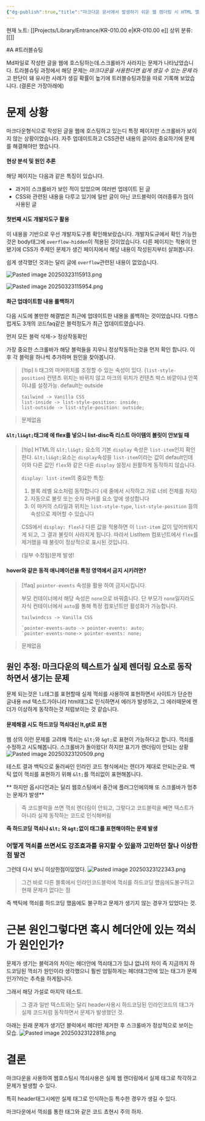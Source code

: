 ```yaml
---
{"dg-publish":true,"title":"마크다운 문서에서 발생하기 쉬운 웹 렌더링 시 HTML 엘레멘트 인식 문제 해결하기","description":"마크다운에서 발생할 수 있는 태그사용시 실제 웹 엘레멘트로 인식돼버리는 문제를 트러블슈팅 과정을 통해 원인 분석, 해결 과정을 소개합니다.","permalink":"/projects/library/entrance/kr-010-00-e/","dgPassFrontmatter":true,"noteIcon":"0","created":"2025-03-23T11:45:37.071+09:00","updated":"2025-03-25T20:48:00.745+09:00"}
---
```


현재 노트: [[Projects/Library/Entrance/KR-010.00 e\|KR-010.00 e]] 
상위 분류: [[]] 

#A
#트러블슈팅 

Md파일로 작성한 글을 웹에 호스팅하는데.스크롤바가 사라지는 문제가 나타났었습니다. 트라블슈팅 과정에서 해당 문제는 *마크다운을 사용한다면 쉽게 생길 수 있는 문제* 라고 판단이 돼 유사한 사례가 생길 확률이 높기에 트러블슈팅과정을 따로 기록해 보았습니다.
(결론은 가장아래에)

# 문제 상황
마크다운형식으로 작성된 글을 웹에 호스팅하고 있는디 특정 페이지만 스크롤바가 보이지 않는 상황이었습니다. 자주 업데이트하고 CSS관련 내용의 글이라 중요하기에 문제를 해결해야만 했습니다.


#### 현상 분석 및 원인 추론
해당 페이지는 다음과 같은 특징이 있습니다.
- 과거이 스크롤바가 보인 적이 있었으며 여러번 업데이트 된 글
- CSS와 관련된 내용을 다루고 있기에 일반 글이 아닌 코드블럭이 여러종류가 믾이 사용된 글

#### 첫번째 시도 개발자도구 활용
이 내용을 기반으로 우선 개발자도구릉 확인해보랐습니다.
개발자도규에서 확인 가능한것은 body태그에 `overflow-hidden`이 적용된 것이었습니다. 다른 페이지는 적용이 안됐기에 CSS가 주제인 문제가 생긴 페이지에서 해당 내용이 작성된지부터 살펴봅니다.

쉽게 생각했던 것과는 달리 글에 `overflow`관련된 내용이 없었습니다.

![Pasted image 20250323115913.png](/img/user/images/Pasted%20image%2020250323115913.png)


![Pasted image 20250323115954.png](/img/user/images/Pasted%20image%2020250323115954.png)


#### 촤근 업데이트함 내용 롤백하기
다음 시도에 볼만한 해결법은 최근에 업데이트한 내용을 롤백하는 것이었습니다. 다행스럽게도 3개의 코드faq같은 블럭정도가 최근 업데이트였습니다.

먼저 모든 블럭 삭제-> 정상작동확인

가장 중요한 스크롤바가 해당 블럭들을 지우니 정상작동하는것을 먼저 확인 합니다. 이후 각 블럭을 하나씩 추가하며 원인을 찾아봅니다.

>[!tip] li  태그의 마커위치를 조정할 수 있는 속성이 있다. (`list-style-position`)
>컨텐츠 위치는 바뀌지 않고 마크의 위치가 컨텐츠 박스 바깥이냐 안쪽이냐를 설정가능. default는 outside
>```
>tailwind -> Vanilla CSS
>list-inside -> list-style-position: inside;
>list-outside -> list-style-position: outside;
>```

> 문제없음

#### `&lt;li&gt;`태그에 에 flex를 넣으니 list-disc즉 리스트 아이템의 볼릿이 안보일 때
> [!tip] HTML의 `&lt;li&gt;` 요소의 기본 `display` 속성은 `list-item`인지 확인한다.
> `&lt;li&gt;`요소는 `display`속성을 `list-item`이라는 값이  default인데 이와 다른 값인 `flex`와 같은 다른 `display` 설정시 원활하게 동작하지 않습니다.
> 
> `display: list-item`의 중요한 특징:
> 1. 블록 레벨 요소처럼 동작합니다 (새 줄에서 시작하고 가로 너비 전체를 차지)
> 2. 자동으로 불릿 또는 숫자 마커를 요소 앞에 생성합니다
> 3. 이 마커의 스타일과 위치는 `list-style-type`, `list-style-position` 등의 속성으로 제어할 수 있습니다
> 
> CSS에서 `display: flex`나 다른 값을 적용하면 이 `list-item` 값이 덮어씌워지게 되고, 그 결과 불릿이 사라지게 됩니다. 따라서 ListItem 컴포넌트에서 `flex`를 제거했을 때 불릿이 정상적으로 표시된 것입니다.

> (일부 수정됨)문제 발생!

#### hover와 같은 동적 애니메이션을 특정 영역에서 금지 시키려면? 
>[!faq] `pointer-events` 속성을 활용 하여 금지시킵니다. 
>
>부모 컨테이너에서 해당 속성은 `none`으로 바꿔줍니다. 단 부모가 `none`일지라도 자식 컨테이너에서 `auto`를 통해 특정 컴포넌트만 활성화가 가능합니다.
>	
>```
>tailwindcss -> Vanilla CSS
>
>`pointer-events-auto -> pointer-events: auto;
>`pointer-events-none-> pointer-events: none;
>```

> 문제없음




## 원인 추정: 마크다운의 텍스트가 실제 렌더링 요소로 동작하면서 생기는 문제
문제 되는것은 `li`태그를 표현할때 실제 꺽쇠를 사용하여 표현하면서 사이트가 단순한 글내용 md 텍스트가아니라 html태그로 인식하면서 에러가 발생하고, 그 에러때문에 렌더가 이상하게 동작하는것 처럼보이는 것 같습니다. 


#### 문제해결 시도 하드코딩 꺽쇠대신 lt,gt로 표현

웹 상의 이런 문제를 고려해 꺽쇠는 `&lt;`와 `&gt;`로 표현이 가능하다고 합니다. 꺽쇠를 수정하고 시도해봅니다.
스크롤바가 돌아왔다! 하지만 표기가 렌더링이 안되는 상황
![Pasted image 20250323120509.png](/img/user/images/Pasted%20image%2020250323120509.png)


테스트 결과  백틱으로 둘러싸인 인라인 코드 형식에서는 렌더가 제대로 안되는군요.
백틱 없이 꺽쇠를 표현하기 위해 `&lt;`를 꺽쇠없이 표현해봅니다.

** 하지만 옵시디언과는 달리 웹호스팅에서 중간에 플러그인에의해 또 스크롤바가 멈추는 문제가 발생**

> 즉 코드블럭을 쓰면 꺽쇠 렌더링이 안되고, 그렇다고 코드블럭을 빼면 텍스트가아니라 실제 동작하는 코드로 인식해버림

**즉  하드코딩 꺽쇠나 `&lt;` 와 `&gt;`없이 태그를 표현해야하는 문제 발생**


### 어떻게 꺽쇠를 쓰면서도 강조효과를 유지할 수 있을까 고민하던 찰나 이상한점 발견

그런데 다시 보니 이상한점이있었다.
![Pasted image 20250323122343.png](/img/user/images/Pasted%20image%2020250323122343.png)

> 그건 바로 다른 블록에서 인라인코드블럭에 꺽쇠를 하드코딩 헀음에도불구하고 현재 문제가 없다는 점

즉 백틱에 꺽쇠를 하드코딩 했음에도 불구하고 문제가 생기지 않는 경우가 있었다는 것.

# 근본 원인그렇다면 혹시 헤더안에 있는 꺽쇠가 원인인가?
문제가 생기는 블럭과의 차이는 헤더안에 꺽쇠태그가 있냐 없냐의 차이
즉 지금까지 하드코딩된 꺽쇠가 원인이라 생각했으니 훨씬 엄밀하게는 헤더태그안에 있는 태그가 문제인가?라는 추측을 하게됩니다.

그래서 해당 가설로 마지막 테스트.
> 그 결과 일반 텍스트와는 달리 header사용시 하드코딩된 인라인코드의 태그가 실제 코드처럼 동작하면서 문제가 발생했던 것.


아래는 원래 문제가 생기던 블럭에서 헤더만 제거한 후 스크롤바가 정상적으로 보이는 모습.
![Pasted image 20250323122818.png](/img/user/images/Pasted%20image%2020250323122818.png)





# 결론
마크다운을 사용하여 웹호스팅시 꺽쇠사용은 실제 웹 렌더링에서 실제 태그로 착각하고 문제가 발생할 수 있다.

특히 header태그시에만 실제 태그로 인식하는등 특수한 경우가 생길 수 있다.

마크다운에서 꺽쇠를 통한 태그와 같은 코드 쵸현시 주의 하자.
